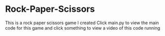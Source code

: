 # Rock-Paper-Scissors
This is a rock paper scissors game I created 
Click main.py to view the main code for this game and click something to view a video of this code running
